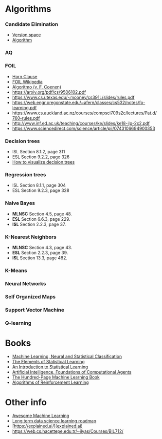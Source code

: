 # Algorithms

### Candidate Elimination

- [Version space](https://artint.info/html/ArtInt_192.html)
- [Algorithm](https://artint.info/html/ArtInt_193.html)

### AQ

### FOIL

- [Horn Clause](https://en.wikipedia.org/wiki/Horn_clause)
- [FOIL Wikipedia](https://en.wikipedia.org/wiki/First-order_inductive_learner)
- [Algoritmo (v. F. Coenen)](http://cgi.csc.liv.ac.uk/~frans/KDD/Software/FOIL_PRM_CPAR/foil.html)
- https://arxiv.org/pdf/cs/9506102.pdf
- https://www.cs.utexas.edu/~mooney/cs391L/slides/rules.pdf
- https://web.engr.oregonstate.edu/~afern/classes/cs532/notes/fo-learning.pdf
- https://www.cs.auckland.ac.nz/courses/compsci709s2c/lectures/Pat.d/760-rules.pdf
- http://www.inf.ed.ac.uk/teaching/courses/ke/slides/ke18-ilp-2x2.pdf
- https://www.sciencedirect.com/science/article/pii/0743106694900353

### Decision trees

- ISL Section 8.1.2, page 311
- ESL Section 9.2.2, page 326
- [How to visualize decision trees](https://explained.ai/decision-tree-viz/index.html)

### Regression trees

- ISL Section 8.1.1, page 304
- ESL Section 9.2.3, page 328

### Naive Bayes

- **MLNSC** Section 4.5, page 48.
- **ESL** Section 6.6.3, page 229.
- **ISL** Section 2.2.3, page 37.

### K-Nearest Neighbors

- **MLNSC** Section 4.3, page 43.
- **ESL** Section 2.2.3, page 39.
- **ISL** Section 13.3, page 482.

### K-Means

### Neural Networks

### Self Organized Maps

### Support Vector Machine

### Q-learning



# Books

- [Machine Learning, Neural and Statistical Classification](http://www1.maths.leeds.ac.uk/~charles/statlog/whole.pdf) 
- [The Elements of Statistical Learning](http://web.stanford.edu/~hastie/ElemStatLearn/) 
- [An Introduction to Statistical Learning](http://www-bcf.usc.edu/~gareth/ISL/) 
- [Artificial Intelligence, Foundations of Computational Agents](https://artint.info/2e/html/ArtInt2e.html)
- [The Hundred-Page Machine Learning Book](http://themlbook.com/wiki/doku.php)
- [Algorithms of Reinforcement Learning](https://sites.ualberta.ca/~szepesva/RLBook.html)

# Other info
- [Awesome Machine Learning](https://github.com/josephmisiti/awesome-machine-learning)
- [Long term data science learning roadmap](https://towardsdatascience.com/a-long-term-data-science-roadmap-which-wont-help-you-become-an-expert-in-only-several-months-4436733e63ff)
- [https://explained.ai/](explained.ai)
- https://web.cs.hacettepe.edu.tr/~ilyas/Courses/BIL712/


